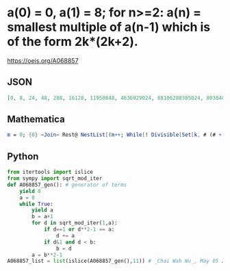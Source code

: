 # a\(0\) \= 0, a\(1\) \= 8; for n\>\=2: a\(n\) \= smallest multiple of a\(n\-1\) which is of the form 2k\*\(2k\+2\)\.
https://oeis.org/A068857
## JSON
```JSON
[0, 8, 24, 48, 288, 16128, 11950848, 4636929024, 88106288385024, 8038489644431643930624, 15177535939786079616000991061008232448, 40096515501441989312471498490435884509054125751527350190658560000]
```
## Mathematica
```Mathematica
m = 0; {0} ~Join~ Rest@ NestList[(m++; While[! Divisible[Set[k, # (# + 2) &[2 m]], #], m++]; k) &, 1, 8] (* _Michael De Vlieger_, Mar 18 2024 *)
```
## Python
```Python
from itertools import islice
from sympy import sqrt_mod_iter
def A068857_gen(): # generator of terms
    yield 0
    a = 8
    while True:
        yield a
        b = a+1
        for d in sqrt_mod_iter(1,a):
            if d==1 or d**2-1 == a:
                d += a
            if d&1 and d < b:
                b = d
        a = b**2-1
A068857_list = list(islice(A068857_gen(),11)) # _Chai Wah Wu_, May 05 2024
```
